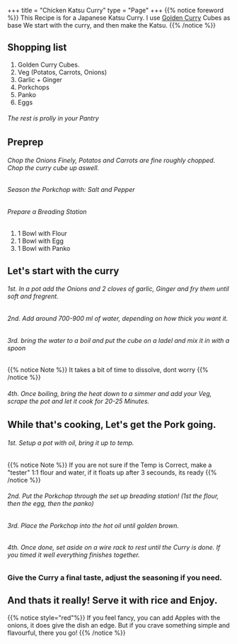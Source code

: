 +++
title = "Chicken Katsu Curry"
type = "Page"
+++
{{% notice foreword %}}
This Recipe is for a Japanese Katsu Curry. I use [Golden Curry](https://www.amazon.de/Golden-Curry-mittelscharf-220/dp/B003TJATC8?th=1) Cubes as base We start with the curry, and then make the Katsu.
{{% /notice %}}

## Shopping list

1. Golden Curry Cubes.
2. Veg (Potatos, Carrots, Onions)
3. Garlic + Ginger
4. Porkchops
5. Panko
6. Eggs

###### The rest is prolly in your Pantry

## Preprep

###### Chop the Onions Finely, Potatos and Carrots are fine roughly chopped. Chop the curry cube up aswell.

###### Season the Porkchop with: Salt and Pepper

###### Prepare a Breading Station

1. 1 Bowl with Flour
2. 1 Bowl with Egg
3. 1 Bowl with Panko

## Let's start with the curry

###### 1st. In a pot add the Onions and 2 cloves of garlic, Ginger and fry them until soft and fregrent. 

###### 2nd. Add around 700-900 ml of water, depending on how thick you want it.

###### 3rd. bring the water to a boil and put the cube on a ladel and mix it in with a spoon

{{% notice Note %}}
It takes a bit of time to dissolve, dont worry
{{% /notice %}}

###### 4th. Once boiling, bring the heat down to a simmer and add your Veg, scrape the pot and let it cook for 20-25 Minutes.

## While that's cooking, Let's get the Pork going.

###### 1st. Setup a pot with oil, bring it up to temp.

{{% notice Note %}}
If you are not sure if the Temp is Correct, make a "tester" 1:1 flour and water, if it floats up after 3 secounds, its ready
{{% /notice %}}

###### 2nd. Put the Porkchop through the set up breading station! (1st the flour, then the egg, then the panko)

###### 3rd. Place the Porkchop into the hot oil until golden brown.

###### 4th. Once done, set aside on a wire rack to rest until the Curry is done. If you timed it well everything finishes together.

### Give the Curry a final taste, adjust the seasoning if you need.

## And thats it really! Serve it with rice and Enjoy.

{{% notice style="red"%}}
If you feel fancy, you can add Apples with the onions, it does give the dish an edge. But if you crave something simple and flavourful, there you go!
{{% /notice %}}